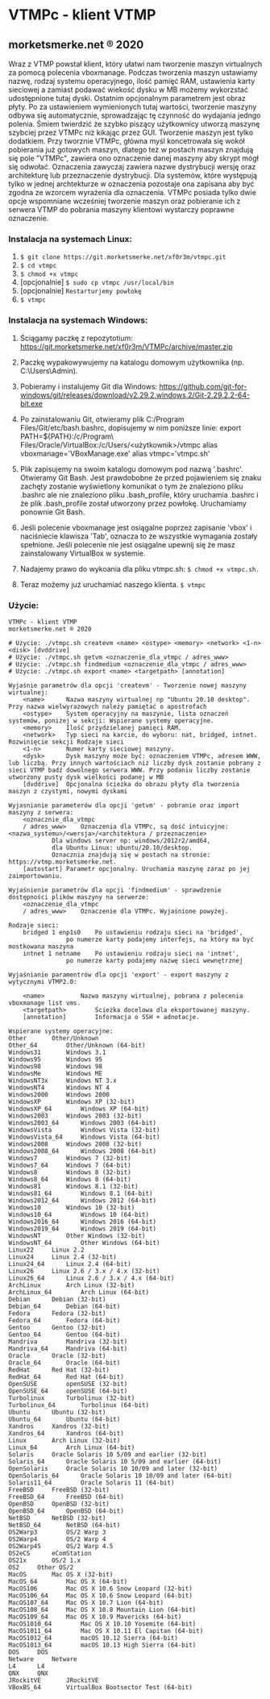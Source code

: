 # VTMPc - klient VTMP
## morketsmerke.net ® 2020

Wraz z VTMP powstał klient, który ułatwi nam tworzenie maszyn virtualnych za pomocą polecenia vboxmanage. Podczas tworzenia maszyn ustawiamy nazwę, rodzaj systemu operacyjnego, ilość pamięć RAM,  ustawienia karty sieciowej  a zamiast podawać wiekość dysku w MB możemy wykorzstać udostępnione tutaj dyski. Ostatnim opcjonalnym parametrem jest obraz płyty. Po za ustawieniem wymienionych tutaj wartości, tworzenie maszyny odbywa się automatycznie, sprowadzając tę czynność do wydajania jedngo polenia. Śmiem twierdzić że szybko piszący użytkownicy utworzą maszynę szybciej przez VTMPc niż kikając przez GUI. Tworzenie maszyn jest tylko dodatkiem. Przy tworznie VTMPc, główna myśl koncetrowała się wokół pobierania już gotowych maszyn, dlatego też w postach maszyn znajdują się pole "VTMPc", zawiera ono oznaczenie danej maszyny aby skrypt mógł się odwołać. Oznaczenia zawyczaj zawiera nazwe dystrybucji wersję oraz architekturę lub przeznaczenie dystrybucji. Dla systemów, które występują tylko w jednej archtekturze w oznaczenia pozostaje ona zapisana aby być zgodna ze wzorcem wyrażenia dla oznaczenia. VTMPc posiada tylko dwie opcje wspomniane wcześniej tworzenie maszyn oraz pobieranie ich z serwera VTMP do pobrania maszyny klientowi wystarczy poprawne oznaczenie.

### Instalacja na systemach Linux:

1. ```$ git clone https://git.morketsmerke.net/xf0r3m/vtmpc.git```
2. ```$ cd vtmpc```
3. ```$ chmod +x vtmpc```
4. [opcjonalnie] ```$ sudo cp vtmpc /usr/local/bin```
5. [opcjonalnie] ```Restarturjemy powłokę```
6. ```$ vtmpc```

### Instalacja na systemach Windows:


1. Ściągamy paczkę z repozytotium: https://git.morketsmerke.net/xf0r3m/VTMPc/archive/master.zip
2. Paczkę wypakowywujemy na katalogu domowym użytkownika (np. C:\Users\Admin).
3. Pobieramy i instalujemy Git dla Windows: https://github.com/git-for-windows/git/releases/download/v2.29.2.windows.2/Git-2.29.2.2-64-bit.exe

4. Po zainstalowaniu Git, otwieramy plik C:/Program Files/Git/etc/bash.bashrc, dopisujemy w nim poniższe linie:
         export PATH=${PATH}:/c/Program\ Files/Oracle/VirtualBox:/c/Users/<użytkownik>/vtmpc
    	 alias vboxmanage='VBoxManage.exe'
    	 alias vtmpc='vtmpc.sh'

5. Plik zapisujemy na swoim katalogu domowym pod nazwą '.bashrc'. Otwieramy Git Bash. Jest prawdobobne że przed pojawieniem się znaku zachęty zostanie wyświetlony komunikat o tym że znaleziono pliku .bashrc ale nie znaleziono pliku .bash_profile, który uruchamia .bashrc i że plik .bash_profile został utworzony przez powłokę. Uruchamiamy ponownie Git Bash.

6. Jeśli polecenie vboxmanage jest osiągalne poprzez zapisanie 'vbox' i naciśniecie klawisza 'Tab', oznacza to że wszystkie wymagania zostały spełnione. Jeśli polecenie nie jest osiągalne upewnij się że masz zainstalowany VirtualBox w systemie.

7. Nadajemy prawo do wykoania dla pliku vtmpc.sh: ```$ chmod +x vtmpc.sh.```

8. Teraz możemy już uruchamiać naszego klienta. ```$ vtmpc```

### Użycie:

```
VTMPc - klient VTMP
morketsmerke.net ® 2020

# Użycie: ./vtmpc.sh createvm <name> <ostype> <memory> <network> <1-n>  <disk> [dvddrive]
# Użycie: ./vtmpc.sh getvm <oznaczenie_dla_vtmpc / adres_www> 
# Użycie: ./vtmpc.sh findmedium <oznaczenie_dla_vtmpc / adres_www> 
# Użycie: ./vtmpc.sh export <name> <targetpath> [annotation]

Wyjaśnie parametrów dla opcji 'createvm' - Tworzenie nowej maszyny wirtualnej:
	<name> 	 	Nazwa maszyny wirtualnej np "Ubuntu 20.10 desktop". Przy nazwa wielwyrazowych należy pamiętać o apostrofach
	<ostype> 	System operacyjny na maszynie, lista oznaczeń systemów, poniżej w sekcji: Wspierane systemy operacyjne.
	<memory> 	Ilość przydzielanej pamięci RAM.
	<network>	Typ sieci na karcie, do wyboru: nat, bridged, intnet. Rozwinięcie sekcji Rodzaje sieci
	<1-n>    	Numer karty sieciowej maszyny.
	<dysk>   	Dysk maszyny może być: oznaczeniem VTMPc, adresem WWW, lub liczbą. Przy innych wartościach niż liczby dysk zostanie pobrany z sieci VTMP badź dowolnego serwera WWW. Przy podaniu liczby zostanie utworzony pusty dysk wielkości podanej w MB
	[dvddrive]	Opcjonalna ścieżka do obrazu płyty dla tworzenia maszyn z czystymi, nowymi dyskami

Wyjasnianie parameterów dla opcji 'getvm' - pobranie oraz import maszyny z serwera:
	<oznacznie_dla_vtmpc 
	/ adres_www>	Oznaczenia dla VTMPc, są dość intuicyjne: <nazwa_systemu>/<wersja>/<architektura / przeznaczenie> 
			Dla windows server np: windows/2012r2/amd64, 
			dla Ubuntu Linux: ubuntu/20.10/desktop. 
			Oznacznia znajdują się w postach na stronie: https://vtmp.morketsmerke.net.
	[autostart]	Parametr opcjonalny. Uruchamia maszynę zaraz po jej zaimportowaniu.

Wyjaśnienie parametrów dla opcji 'findmedium' - sprawdzenie dostępności plików maszyny na serwerze:
	<oznaczenie_dla_vtmpc 
	/ adres_www>	Oznaczenie dla VTMPc. Wyjaśnione powyżej.

Rodzaje sieci:
	bridged 1 enp1s0	Po ustawieniu rodzaju sieci na 'bridged', 
				po numerze karty podajemy interfejs, na który ma być mostkowana maszyna
	intnet 1 netname	Po ustawieniu rodzaju sieci na 'intnet', 
				po numerze karty podajemy nazwę sieci wewnętrznej

Wyjaśnianie paramentrów dla opcji 'export' - export maszyny z wytycznymi VTMP2.0:

	<name>			Nazwa maszyny wirtualnej, pobrana z polecenia vboxmanage list vms.
	<targetpath>		Ścieżka docelowa dla eksportowanej maszyny.
	[annotation]		Informacja o SSH + adnotacje.

Wspierane systemy operacyjne:
Other		Other/Unknown
Other_64		Other/Unknown (64-bit)
Windows31		Windows 3.1
Windows95		Windows 95
Windows98		Windows 98
WindowsMe		Windows ME
WindowsNT3x		Windows NT 3.x
WindowsNT4		Windows NT 4
Windows2000		Windows 2000
WindowsXP		Windows XP (32-bit)
WindowsXP_64		Windows XP (64-bit)
Windows2003		Windows 2003 (32-bit)
Windows2003_64		Windows 2003 (64-bit)
WindowsVista		Windows Vista (32-bit)
WindowsVista_64		Windows Vista (64-bit)
Windows2008		Windows 2008 (32-bit)
Windows2008_64		Windows 2008 (64-bit)
Windows7		Windows 7 (32-bit)
Windows7_64		Windows 7 (64-bit)
Windows8		Windows 8 (32-bit)
Windows8_64		Windows 8 (64-bit)
Windows81		Windows 8.1 (32-bit)
Windows81_64		Windows 8.1 (64-bit)
Windows2012_64		Windows 2012 (64-bit)
Windows10		Windows 10 (32-bit)
Windows10_64		Windows 10 (64-bit)
Windows2016_64		Windows 2016 (64-bit)
Windows2019_64		Windows 2019 (64-bit)
WindowsNT		Other Windows (32-bit)
WindowsNT_64		Other Windows (64-bit)
Linux22		Linux 2.2
Linux24		Linux 2.4 (32-bit)
Linux24_64		Linux 2.4 (64-bit)
Linux26		Linux 2.6 / 3.x / 4.x (32-bit)
Linux26_64		Linux 2.6 / 3.x / 4.x (64-bit)
ArchLinux		Arch Linux (32-bit)
ArchLinux_64		Arch Linux (64-bit)
Debian		Debian (32-bit)
Debian_64		Debian (64-bit)
Fedora		Fedora (32-bit)
Fedora_64		Fedora (64-bit)
Gentoo		Gentoo (32-bit)
Gentoo_64		Gentoo (64-bit)
Mandriva		Mandriva (32-bit)
Mandriva_64		Mandriva (64-bit)
Oracle		Oracle (32-bit)
Oracle_64		Oracle (64-bit)
RedHat		Red Hat (32-bit)
RedHat_64		Red Hat (64-bit)
OpenSUSE		openSUSE (32-bit)
OpenSUSE_64		openSUSE (64-bit)
Turbolinux		Turbolinux (32-bit)
Turbolinux_64		Turbolinux (64-bit)
Ubuntu		Ubuntu (32-bit)
Ubuntu_64		Ubuntu (64-bit)
Xandros		Xandros (32-bit)
Xandros_64		Xandros (64-bit)
Linux		Arch Linux (32-bit)
Linux_64		Arch Linux (64-bit)
Solaris		Oracle Solaris 10 5/09 and earlier (32-bit)
Solaris_64		Oracle Solaris 10 5/09 and earlier (64-bit)
OpenSolaris		Oracle Solaris 10 10/09 and later (32-bit)
OpenSolaris_64		Oracle Solaris 10 10/09 and later (64-bit)
Solaris11_64		Oracle Solaris 11 (64-bit)
FreeBSD		FreeBSD (32-bit)
FreeBSD_64		FreeBSD (64-bit)
OpenBSD		OpenBSD (32-bit)
OpenBSD_64		OpenBSD (64-bit)
NetBSD		NetBSD (32-bit)
NetBSD_64		NetBSD (64-bit)
OS2Warp3		OS/2 Warp 3
OS2Warp4		OS/2 Warp 4
OS2Warp45		OS/2 Warp 4.5
OS2eCS		eComStation
OS21x		OS/2 1.x
OS2		Other OS/2
MacOS		Mac OS X (32-bit)
MacOS_64		Mac OS X (64-bit)
MacOS106		Mac OS X 10.6 Snow Leopard (32-bit)
MacOS106_64		Mac OS X 10.6 Snow Leopard (64-bit)
MacOS107_64		Mac OS X 10.7 Lion (64-bit)
MacOS108_64		Mac OS X 10.8 Mountain Lion (64-bit)
MacOS109_64		Mac OS X 10.9 Mavericks (64-bit)
MacOS1010_64		Mac OS X 10.10 Yosemite (64-bit)
MacOS1011_64		Mac OS X 10.11 El Capitan (64-bit)
MacOS1012_64		macOS 10.12 Sierra (64-bit)
MacOS1013_64		macOS 10.13 High Sierra (64-bit)
DOS		DOS
Netware		Netware
L4		L4
QNX		QNX
JRockitVE		JRockitVE
VBoxBS_64		VirtualBox Bootsector Test (64-bit)
```
